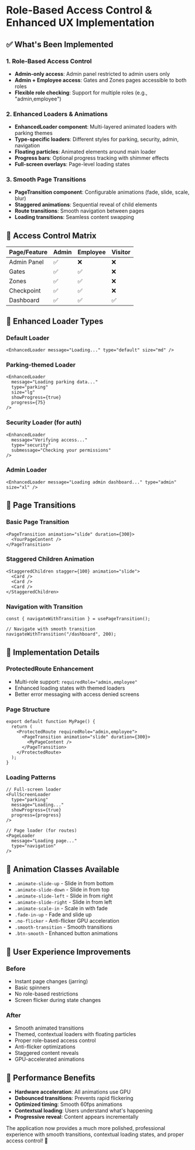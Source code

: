 # Role-Based Access Control & Enhanced UX Implementation

## ✅ What's Been Implemented

### 1. **Role-Based Access Control**

- **Admin-only access**: Admin panel restricted to admin users only
- **Admin + Employee access**: Gates and Zones pages accessible to both roles
- **Flexible role checking**: Support for multiple roles (e.g., "admin,employee")

### 2. **Enhanced Loaders & Animations**

- **EnhancedLoader component**: Multi-layered animated loaders with parking themes
- **Type-specific loaders**: Different styles for parking, security, admin, navigation
- **Floating particles**: Animated elements around main loader
- **Progress bars**: Optional progress tracking with shimmer effects
- **Full-screen overlays**: Page-level loading states

### 3. **Smooth Page Transitions**

- **PageTransition component**: Configurable animations (fade, slide, scale, blur)
- **Staggered animations**: Sequential reveal of child elements
- **Route transitions**: Smooth navigation between pages
- **Loading transitions**: Seamless content swapping

## 🎯 **Access Control Matrix**

| Page/Feature | Admin | Employee | Visitor |
| ------------ | ----- | -------- | ------- |
| Admin Panel  | ✅    | ❌       | ❌      |
| Gates        | ✅    | ✅       | ❌      |
| Zones        | ✅    | ✅       | ❌      |
| Checkpoint   | ✅    | ✅       | ❌      |
| Dashboard    | ✅    | ✅       | ✅      |

## 🎨 **Enhanced Loader Types**

### Default Loader

```tsx
<EnhancedLoader message="Loading..." type="default" size="md" />
```

### Parking-themed Loader

```tsx
<EnhancedLoader
  message="Loading parking data..."
  type="parking"
  size="lg"
  showProgress={true}
  progress={75}
/>
```

### Security Loader (for auth)

```tsx
<EnhancedLoader
  message="Verifying access..."
  type="security"
  submessage="Checking your permissions"
/>
```

### Admin Loader

```tsx
<EnhancedLoader message="Loading admin dashboard..." type="admin" size="xl" />
```

## 🌊 **Page Transitions**

### Basic Page Transition

```tsx
<PageTransition animation="slide" duration={300}>
  <YourPageContent />
</PageTransition>
```

### Staggered Children Animation

```tsx
<StaggeredChildren stagger={100} animation="slide">
  <Card />
  <Card />
  <Card />
</StaggeredChildren>
```

### Navigation with Transition

```tsx
const { navigateWithTransition } = usePageTransition();

// Navigate with smooth transition
navigateWithTransition("/dashboard", 200);
```

## 🔧 **Implementation Details**

### ProtectedRoute Enhancement

- Multi-role support: `requiredRole="admin,employee"`
- Enhanced loading states with themed loaders
- Better error messaging with access denied screens

### Page Structure

```tsx
export default function MyPage() {
  return (
    <ProtectedRoute requiredRole="admin,employee">
      <PageTransition animation="slide" duration={300}>
        <MyPageContent />
      </PageTransition>
    </ProtectedRoute>
  );
}
```

### Loading Patterns

```tsx
// Full-screen loader
<FullScreenLoader
  type="parking"
  message="Loading..."
  showProgress={true}
  progress={progress}
/>

// Page loader (for routes)
<PageLoader
  message="Loading page..."
  type="navigation"
/>
```

## 🎪 **Animation Classes Available**

- `.animate-slide-up` - Slide in from bottom
- `.animate-slide-down` - Slide in from top
- `.animate-slide-left` - Slide in from right
- `.animate-slide-right` - Slide in from left
- `.animate-scale-in` - Scale in with fade
- `.fade-in-up` - Fade and slide up
- `.no-flicker` - Anti-flicker GPU acceleration
- `.smooth-transition` - Smooth transitions
- `.btn-smooth` - Enhanced button animations

## 📱 **User Experience Improvements**

### Before

- Instant page changes (jarring)
- Basic spinners
- No role-based restrictions
- Screen flicker during state changes

### After

- Smooth animated transitions
- Themed, contextual loaders with floating particles
- Proper role-based access control
- Anti-flicker optimizations
- Staggered content reveals
- GPU-accelerated animations

## 🚀 **Performance Benefits**

- **Hardware acceleration**: All animations use GPU
- **Debounced transitions**: Prevents rapid flickering
- **Optimized timing**: Smooth 60fps animations
- **Contextual loading**: Users understand what's happening
- **Progressive reveal**: Content appears incrementally

The application now provides a much more polished, professional experience with smooth transitions, contextual loading states, and proper access control! 🎉

